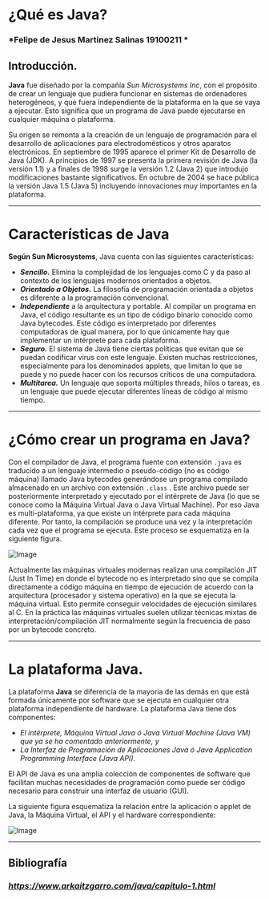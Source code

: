 # **¿Qué es Java?** 
### *Felipe de Jesus Martinez Salinas 19100211  *


## **Introducción.**

**Java** fue diseñado por la compañía *Sun Microsystems Inc*, con el propósito de crear un lenguaje que pudiera funcionar en sistemas de ordenadores heterogéneos, y que fuera independiente de la plataforma en la que se vaya a ejecutar. 
Esto significa que un programa de Java puede ejecutarse en cualquier máquina o plataforma.

Su origen se remonta a la creación de un lenguaje de programación para el desarrollo de aplicaciones para electrodomésticos y otros aparatos electrónicos. 
En septiembre de 1995 aparece el primer Kit de Desarrollo de Java (JDK). A principios de 1997 se presenta la primera revisión de Java (la versión 1.1) y a finales de 1998 surge la versión 1.2 (Java 2) que introdujo modificaciones bastante significativos. En octubre de 2004 se hace pública la versión Java 1.5 (Java 5) incluyendo innovaciones muy importantes en la plataforma.



---

# Características de Java
**Según Sun Microsystems**, Java cuenta con las siguientes características:

- ***Sencillo.*** Elimina la complejidad de los lenguajes como C y da paso al contexto de los lenguajes modernos orientados a objetos. 
- ***Orientado a Objetos.*** La filosofía de programación orientada a objetos es diferente a la programación convencional. 
- ***Independiente*** a la arquitectura y portable. Al compilar un programa en Java, el código resultante es un tipo de código binario conocido como Java bytecodes. Este código es interpretado por diferentes computadoras de igual manera, por lo que únicamente hay que implementar un intérprete para cada plataforma.
- ***Seguro.*** El sistema de Java tiene ciertas políticas que evitan que se puedan codificar virus con este lenguaje. Existen muchas restricciones, especialmente para los denominados applets, que limitan lo que se puede y no puede hacer con los recursos críticos de una computadora.
- ***Multitarea.*** Un lenguaje que soporta múltiples threads, hilos o tareas, es un lenguaje que puede ejecutar diferentes líneas de código al mismo tiempo. 

---

# **¿Cómo crear un programa en Java?**
Con el compilador de Java, el programa fuente con extensión `.java` es traducido a un lenguaje intermedio o pseudo-código (no es código máquina) llamado Java bytecodes generándose un programa compilado almacenado en un archivo con extensión `.class` . Este archivo puede ser posteriormente interpretado y ejecutado por el intérprete de Java (lo que se conoce como la Máquina Virtual Java o Java Virtual Machine). Por eso Java es multi-plataforma, ya que existe un intérprete para cada máquina diferente. Por tanto, la compilación se produce una vez y la interpretación cada vez que el programa se ejecuta. Este proceso se esquematiza en la siguiente figura.

![Image](https://www.arkaitzgarro.com/java/images/cap01/programa-con-java.png)

Actualmente las máquinas virtuales modernas realizan una compilación JIT (Just In Time) en donde el bytecode no es interpretado sino que se compila directamente a código máquina en tiempo de ejecución de acuerdo con la arquitectura (procesador y sistema operativo) en la que se ejecuta la máquina virtual. Esto permite conseguir velocidades de ejecución similares al C. En la práctica las máquinas virtuales suelen utilizar técnicas mixtas de interpretación/compilación JIT normalmente según la frecuencia de paso por un bytecode concreto.

---

# La plataforma Java.

La plataforma **Java** se diferencia de la mayoría de las demás en que está formada únicamente por software que se ejecuta en cualquier otra plataforma independiente de hardware. La plataforma Java tiene dos componentes:

- *El intérprete, Máquina Virtual Java ó Java Virtual Machine (Java VM) que ya se ha comentado anteriormente, y*
- *La Interfaz de Programación de Aplicaciones Java ó Java Application Programming Interface (Java API).*

El API de Java es una amplia colección de componentes de software que facilitan muchas necesidades de programación como puede ser código necesario para construir una interfaz de usuario (GUI).

La siguiente figura esquematiza la relación entre la aplicación o applet de Java, la Máquina Virtual, el API y el hardware correspondiente:

![Image](https://www.arkaitzgarro.com/java/images/cap01/relacion-plataformas.png)
    
---
## Bibliografía
### *https://www.arkaitzgarro.com/java/capitulo-1.html*